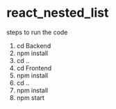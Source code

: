 # react_nested_list

steps to run the code

 1. cd Backend
 2. npm install
 3. cd ..
 4. cd Frontend
 5. npm install
 6. cd ..
 7. npm install
 7. npm start